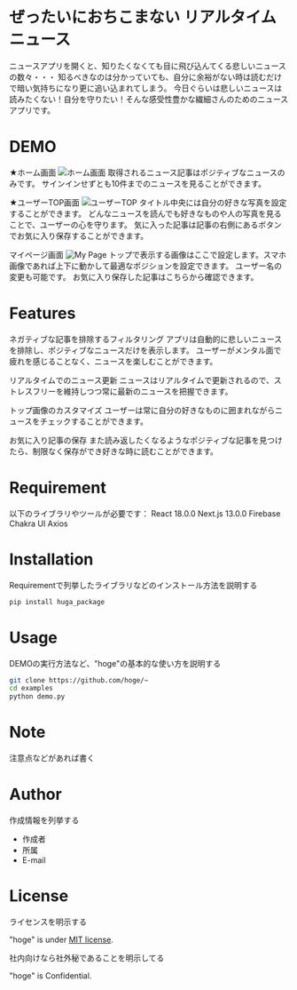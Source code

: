 # ぜったいにおちこまない リアルタイムニュース

ニュースアプリを開くと、知りたくなくても目に飛び込んてくる悲しいニュースの数々・・・
知るべきなのは分かっていても、自分に余裕がない時は読むだけで暗い気持ちになり更に追い込まれてしまう。
今日ぐらいは悲しいニュースは読みたくない！自分を守りたい！そんな感受性豊かな繊細さんのためのニュースアプリです。

# DEMO
★ホーム画面
![ホーム画面](https://imgur.com/UiRuPrD)
取得されるニュース記事はポジティブなニュースのみです。
サインインせずとも10件までのニュースを見ることができます。

★ユーザーTOP画面
![ユーザーTOP](https://imgur.com/LQq9FKz)
タイトル中央には自分の好きな写真を設定することができます。
どんなニュースを読んでも好きなものや人の写真を見ることで、ユーザーの心を守ります。
気に入った記事は記事の右側にあるボタンでお気に入り保存することができます。

マイページ画面
![My Page](https://imgur.com/U0INQW0)
トップで表示する画像はここで設定します。スマホ画像であれば上下に動かして最適なポジションを設定できます。
ユーザー名の変更も可能です。
お気に入り保存した記事はこちらから確認できます。

# Features

ネガティブな記事を排除するフィルタリング
アプリは自動的に悲しいニュースを排除し、ポジティブなニュースだけを表示します。
ユーザーがメンタル面で疲れを感じることなく、ニュースを楽しむことができます。

リアルタイムでのニュース更新
ニュースはリアルタイムで更新されるので、ストレスフリーを維持しつつ常に最新のニュースを把握できます。

トップ画像のカスタマイズ
ユーザーは常に自分の好きなものに囲まれながらニュースをチェックすることができます。

お気に入り記事の保存
また読み返したくなるようなポジティブな記事を見つけたら、制限なく保存ができ好きな時に読むことができます。


# Requirement

以下のライブラリやツールが必要です：
React 18.0.0
Next.js 13.0.0
Firebase
Chakra UI
Axios

# Installation

Requirementで列挙したライブラリなどのインストール方法を説明する

```bash
pip install huga_package
```

# Usage

DEMOの実行方法など、"hoge"の基本的な使い方を説明する

```bash
git clone https://github.com/hoge/~
cd examples
python demo.py
```

# Note

注意点などがあれば書く

# Author

作成情報を列挙する

* 作成者
* 所属
* E-mail

# License
ライセンスを明示する

"hoge" is under [MIT license](https://en.wikipedia.org/wiki/MIT_License).

社内向けなら社外秘であることを明示してる

"hoge" is Confidential.
